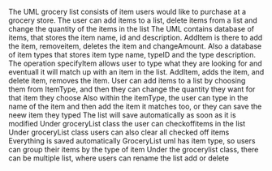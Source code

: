The UML grocery list consists of item users would like to purchase at a grocery store. The user can add items to a list, delete items from a list and change the quantity of the items in the list
The UML contains database of items, that stores the item name, id and description. AddItem is there to add the item, removeitem, deletes the item and changeAmount. Also a database of item types that stores item type name, typeID and the type description. The operation specifyItem allows user to type what they are looking for and eventuall it will match up with an item in the list. AddItem, adds the item, and delete item, removes the item.
User can add items to a list by choosing them from ItemType, and then they can change the quantity they want for that item they choose
Also within the itemType, the user can type in the name of the item and then add the item it matches too, or they can save the neew item they typed
The list will save automatically as soon as it is modified
Under groceryList class the user can checkoffitems in the list
Under groceryList class users can also clear all checked off items
Everything is saved automatically
GroceryList uml  has item type, so users can group their items by the type of item
Under the grocerylist class, there can be multiple list, where users can rename the list add or delete
